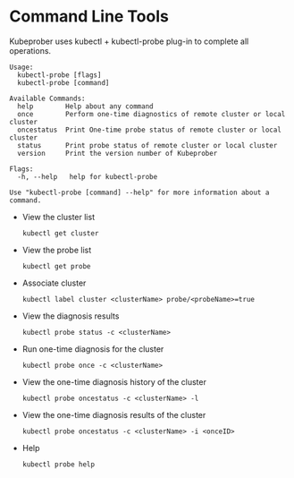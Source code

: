 # Command Line Tools

Kubeprober uses kubectl + kubectl-probe plug-in to complete all operations.

```shell script
Usage:
  kubectl-probe [flags]
  kubectl-probe [command]

Available Commands:
  help        Help about any command
  once        Perform one-time diagnostics of remote cluster or local cluster
  oncestatus  Print One-time probe status of remote cluster or local cluster
  status      Print probe status of remote cluster or local cluster
  version     Print the version number of Kubeprober

Flags:
  -h, --help   help for kubectl-probe

Use "kubectl-probe [command] --help" for more information about a command.
```
* View the cluster list

   ```shell script
   kubectl get cluster
   ```

* View the probe list

   ```shell script
   kubectl get probe
   ```

* Associate cluster

   ```shell script
   kubectl label cluster <clusterName> probe/<probeName>=true
   ```

* View the diagnosis results

   ```shell script
   kubectl probe status -c <clusterName>
   ```

* Run one-time diagnosis for the cluster

   ```shell script
   kubectl probe once -c <clusterName>
   ```

* View the one-time diagnosis history of the cluster

   ```shell script
   kubectl probe oncestatus -c <clusterName> -l
   ```

* View the one-time diagnosis results of the cluster

   ```shell script
   kubectl probe oncestatus -c <clusterName> -i <onceID>
   ```

* Help

   ```shell script
   kubectl probe help
   ```

